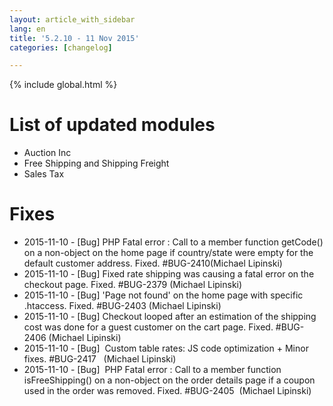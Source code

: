 ```yaml
---
layout: article_with_sidebar
lang: en
title: '5.2.10 - 11 Nov 2015'
categories: [changelog]

---
```


{% include global.html %}

# List of updated modules

*   Auction Inc
*   Free Shipping and Shipping Freight
*   Sales Tax

# Fixes

*   2015-11-10 - [Bug] PHP Fatal error : Call to a member function getCode() on a non-object on the home page if country/state were empty for the default customer address. Fixed. #BUG-2410(Michael Lipinski)
*   2015-11-10 - [Bug] Fixed rate shipping was causing a fatal error on the checkout page. Fixed. #BUG-2379 (Michael Lipinski)
*   2015-11-10 - [Bug] 'Page not found' on the home page with specific .htaccess. Fixed. #BUG-2403 (Michael Lipinski)
*   2015-11-10 - [Bug] Checkout looped after an estimation of the shipping cost was done for a guest customer on the cart page. Fixed. #BUG-2406 (Michael Lipinski)
*   2015-11-10 - [Bug]  Custom table rates: JS code optimization + Minor fixes. #BUG-2417   (Michael Lipinski)
*   2015-11-10 - [Bug]  PHP Fatal error : Call to a member function isFreeShipping() on a non-object on the order details page if a coupon used in the order was removed. Fixed. #BUG-2405  (Michael Lipinski)